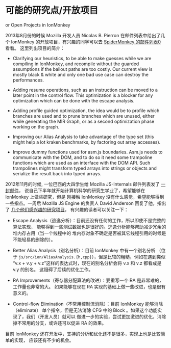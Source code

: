 # 可能的研究点/开放项目

or Open Projects in IonMonkey

2013年8月份的时候 Mozilla 开发人员 Nicolas B. Pierron 在邮件列表中给出了几个
IonMonkey 的开放项目，有兴趣的同学可以去
[SpiderMonkey 的邮件列表0](https://groups.google.com/forum/#!msg/mozilla.dev.tech.js-engine.internals/-kLUDSAxrhA/HKjvjfYLWukJ)
看看。
这里列出项目的简介：

* Clarifying our heuristics, to be able to make guesses while we are compiling
in IonMonkey, and recompile without the guarded assumptions if the bailout paths
are too costly. Our current view is mostly black & white and only one bad use
case can destroy the performances. 

* Adding resume operations, such as an instruction can be moved to a later point
in the control flow. This optimization is a blocker for any optimization which
can be done with the escape analysis.

* Adding profile guided optimization, the idea would be to profile which branches
are used and to prune branches which are unused, either while generating the
MIR Graph, or as a second optimization phase working on the graph. 

* Improving our Alias Analysis to take advantage of the type set (this might
help a lot kraken benchmarks, by factoring out array accesses).

* Improve dummy functions used for asm.js boundaries. Asm.js needs to communicate
with the DOM, and to do so it need some trampoline functions which are used as
an interface with the DOM API. Such trampolines might transform typed arrays
into strings or objects and serialize the result back into typed arrays.

2012年11月的时候, 一位巴西的大四学生给 Mozilla JS-Internals 邮件列表发了
[一封邮件](http://www.mail-archive.com/dev-tech-js-engine-internals@lists.mozilla.org/msg00120.html)，
说自己下半年就开始计算机科学的研究生学业了，希望能够在 IonMonkey 上做些研究，但是
刚接触 IonMonkey 没有什么感觉，希望能够得到一些指点。一周后 Mozilla JS Engine 的负责人
David Anderson 回复了他，指出了
[几个他们感兴趣的研究项目](http://www.mail-archive.com/dev-tech-js-engine-internals@lists.mozilla.org/msg00122.html)，
有兴趣的读者可以关注一下：

* Escape Analysis（逃逸分析）：目前还没有任何的工作，所以即使不是完整的算法实现，
能够得到一些测试数据也是很好的。逃逸分析能够帮助减少冗余的堆内存占用（当一个线程中的
堆内存对象不确定是否被其它线程引用的时候是不能轻易的删除的）。

* Better Alias Analysis（别名分析）：目前 IonMonkey 中有一个别名分析
（位于 `js/src/ion/AliasAnalysis.{h,cpp}`），但是比较的粗糙，例如在遇到类似
“v.x + v.y + v.z”这样的表达式时，现在的别名分析会将 v.x 和 v.z 都看成是 v.y 的别名。
这阻碍了后续的优化工作。

* RA Improvements（寄存器分配算法的改进）：要重写一个 RA 是非常难的，工作量也非常的大。
如果能够在现在 RA 实现的基础上做一些改进，也是很有意义的。

* Control-flow Elimination（不常用控制流消除）：目前 IonMonkey 能够消除（eliminate）
单个指令，但是无法消除 CFG 中的 Block 。如果这个功能实现了，我们（开发人员）就可以
做进一步的实验，尝试更加激进的优化，消除掉不常用的分支，或许还可以促进 RA 的效果。

目前 IonMonkey 还在开发中，支持的分析和优化还不是很多，实现上也是比较简单的实现，
应该还有不少的机会。


